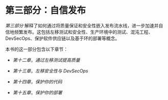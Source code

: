 # 第三部分：自信发布

*第三部分* 解释了如何通过将质量保证和安全性嵌入发布流水线，进一步加速并自信地频繁发布。这包括左移测试和安全性、生产环境中的测试、混沌工程、DevSecOps、保护软件供应链以及基于环的部署等概念。

本书的这一部分包含以下章节：

+   *第十二章*，*通过左移测试提高质量*

+   *第十三章*，*左移安全性与 DevSecOps*

+   *第十四章*，*保护你的代码*

+   *第十五章*，*保护你的部署*
